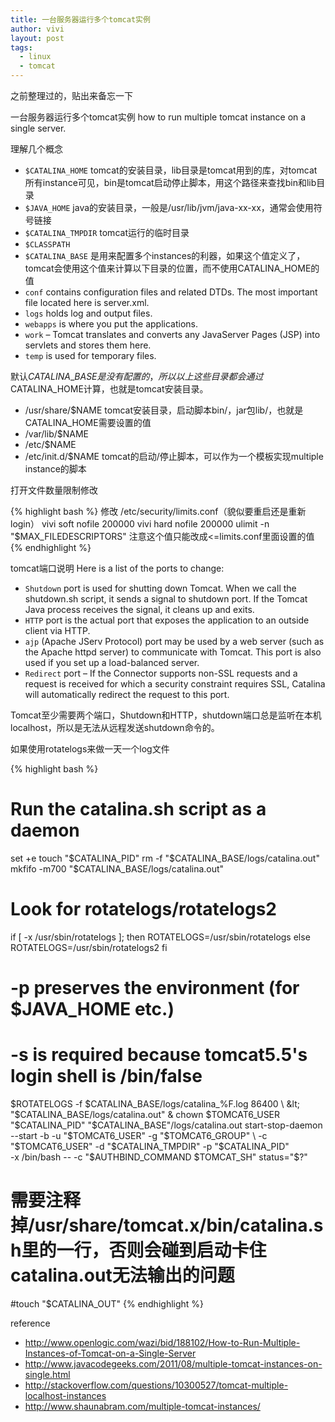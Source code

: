```yaml
---
title: 一台服务器运行多个tomcat实例
author: vivi
layout: post
tags:
  - linux
  - tomcat
---
```

之前整理过的，贴出来备忘一下

一台服务器运行多个tomcat实例
how to run multiple tomcat instance on a single server.

理解几个概念

- `$CATALINA_HOME` tomcat的安装目录，lib目录是tomcat用到的库，对tomcat所有instance可见，bin是tomcat启动停止脚本，用这个路径来查找bin和lib目录
- `$JAVA_HOME` java的安装目录，一般是/usr/lib/jvm/java-xx-xx，通常会使用符号链接
- `$CATALINA_TMPDIR` tomcat运行的临时目录
- `$CLASSPATH`
- `$CATALINA_BASE` 是用来配置多个instances的利器，如果这个值定义了，tomcat会使用这个值来计算以下目录的位置，而不使用CATALINA_HOME的值
- `conf` contains configuration files and related DTDs. The most important file located here is server.xml.
- `logs` holds log and output files.
- `webapps` is where you put the applications.
- `work` – Tomcat translates and converts any JavaServer Pages (JSP) into servlets and stores them here.
- `temp` is used for temporary files.

默认$CATALINA\_BASE是没有配置的，所以以上这些目录都会通过$CATALINA\_HOME计算，也就是tomcat安装目录。

- /usr/share/$NAME tomcat安装目录，启动脚本bin/，jar包lib/，也就是CATALINA_HOME需要设置的值
- /var/lib/$NAME
- /etc/$NAME
- /etc/init.d/$NAME tomcat的启动/停止脚本，可以作为一个模板实现multiple instance的脚本

打开文件数量限制修改 

{% highlight bash %}
修改 /etc/security/limits.conf（貌似要重启还是重新login）
vivi            soft    nofile          200000
vivi            hard    nofile          200000
ulimit -n "$MAX_FILEDESCRIPTORS" 注意这个值只能改成&lt;=limits.conf里面设置的值
{% endhighlight %}

tomcat端口说明
Here is a list of the ports to change:

- `Shutdown` port is used for shutting down Tomcat. When we call the shutdown.sh script, it sends a signal to shutdown port. If the Tomcat Java process receives the signal, it cleans up and exits.
- `HTTP` port is the actual port that exposes the application to an outside client via HTTP.
- `ajp` (Apache JServ Protocol) port may be used by a web server (such as the Apache httpd server) to communicate with Tomcat. This port is also used if you set up a load-balanced server.
- `Redirect` port – If the Connector supports non-SSL requests and a request is received for which a security constraint requires SSL, Catalina will automatically redirect the request to this port.

Tomcat至少需要两个端口，Shutdown和HTTP，shutdown端口总是监听在本机localhost，所以是无法从远程发送shutdown命令的。

如果使用rotatelogs来做一天一个log文件

{% highlight bash %}
# Run the catalina.sh script as a daemon
set +e
touch "$CATALINA_PID"
rm -f "$CATALINA_BASE/logs/catalina.out"
mkfifo -m700 "$CATALINA_BASE/logs/catalina.out"
# Look for rotatelogs/rotatelogs2
if [ -x /usr/sbin/rotatelogs ]; then
          ROTATELOGS=/usr/sbin/rotatelogs
else
          ROTATELOGS=/usr/sbin/rotatelogs2
fi

# -p preserves the environment (for $JAVA_HOME etc.)
# -s is required because tomcat5.5's login shell is /bin/false
$ROTATELOGS -f $CATALINA_BASE/logs/catalina_%F.log 86400 \
                        &lt; "$CATALINA_BASE/logs/catalina.out" &
chown $TOMCAT6_USER "$CATALINA_PID" "$CATALINA_BASE"/logs/catalina.out
start-stop-daemon --start -b -u "$TOMCAT6_USER" -g "$TOMCAT6_GROUP" \
        -c "$TOMCAT6_USER" -d "$CATALINA_TMPDIR" -p "$CATALINA_PID" \
        -x /bin/bash -- -c "$AUTHBIND_COMMAND $TOMCAT_SH"
status="$?"
# 需要注释掉/usr/share/tomcat.x/bin/catalina.sh里的一行，否则会碰到启动卡住catalina.out无法输出的问题
#touch "$CATALINA_OUT"
{% endhighlight %}

reference

- <http://www.openlogic.com/wazi/bid/188102/How-to-Run-Multiple-Instances-of-Tomcat-on-a-Single-Server>
- <http://www.javacodegeeks.com/2011/08/multiple-tomcat-instances-on-single.html>
- <http://stackoverflow.com/questions/10300527/tomcat-multiple-localhost-instances>
- <http://www.shaunabram.com/multiple-tomcat-instances/>


